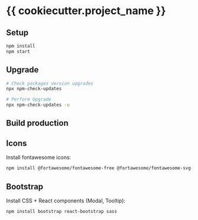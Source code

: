 # {{ cookiecutter.project_name }}

## Setup

```sh
npm install
npm start
```

## Upgrade

```sh
# Check packages version upgrades
npx npm-check-updates

# Perform Upgrade
npx npm-check-updates -u
```

## Build production

## Icons

Install fontawesome icons:

```sh
npm install @fortawesome/fontawesome-free @fortawesome/fontawesome-svg-core @fortawesome/free-solid-svg-icons @fortawesome/react-fontawesome
```

## Bootstrap

Install CSS + React components (Modal, Tooltip):

```sh
npm install bootstrap react-bootstrap sass
```
